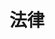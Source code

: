 ---
title: "法律"
description: "法学、法律及法治建设方面的一些个人粗浅见解"
slug: "law"
image: "pexels-photo-613508.jpg"
---